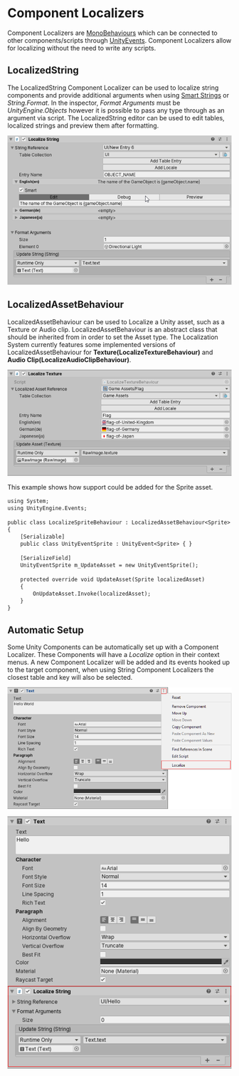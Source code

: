 # Component Localizers

Component Localizers are [MonoBehaviours](https://docs.unity3d.com/ScriptReference/MonoBehaviour.html) which can be connected to other components/scripts through [UnityEvents](https://docs.unity3d.com/ScriptReference/Events.UnityEvent.html). Component Localizers allow for localizing without the need to write any scripts.

## LocalizedString

The LocalizedString Component Localizer can be used to localize string components and provide additional arguments when using [Smart Strings](SmartStrings.md) or *String.Format*.
In the inspector, *Format Arguments* must be *UnityEngine.Objects* however it is possible to pass any type through as an argument via script.
The LocalizedString editor can be used to edit tables, localized strings and preview them after formatting.

![Localize String Editor.](images/LocalizedString_Editor.gif)

## LocalizedAssetBehaviour

LocalizedAssetBehaviour can be used to Localize a Unity asset, such as a Texture or Audio clip. LocalizedAssetBehaviour is an abstract class that should be inherited from in order to set the Asset type.
The Localization System currently features some implemented versions of LocalizedAssetBehaviour for **Texture(LocalizeTextureBehaviour)** and **Audio Clip(LocalizeAudioClipBehaviour)**.

![Localize Texture Editor.](images/Component_LocalizeTexture.png)

This example shows how support could be added for the Sprite asset.

```
using System;
using UnityEngine.Events;

public class LocalizeSpriteBehaviour : LocalizedAssetBehaviour<Sprite>
{
	[Serializable]
	public class UnityEventSprite : UnityEvent<Sprite> { }

	[SerializeField]
	UnityEventSprite m_UpdateAsset = new UnityEventSprite();

	protected override void UpdateAsset(Sprite localizedAsset)
	{
		OnUpdateAsset.Invoke(localizedAsset);
	}
}
```

## Automatic Setup

Some Unity Components can be automatically set up with a Component Localizer. These Components will have a *Localize* option in their context menus. A new Component Localizer will be added and its events hooked up to the target component, when using String Component Localizers the closest table and key will also be selected.

![Localize Component menu.](images/Component_LocalizeMenu.png)

![Localize String Component.](images/Component_LocalizeString.png)

